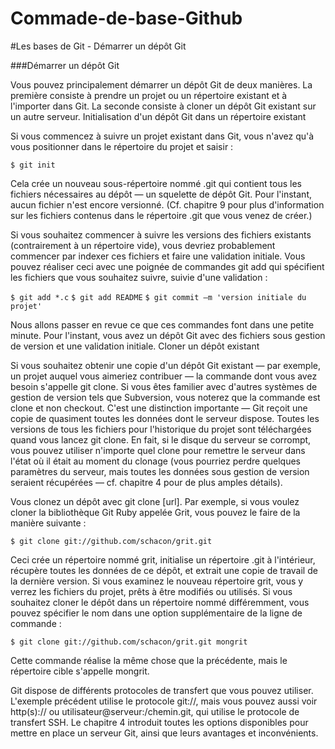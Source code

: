 # Commade-de-base-Github

#Les bases de Git - Démarrer un dépôt Git

###Démarrer un dépôt Git

Vous pouvez principalement démarrer un dépôt Git de deux manières. La première consiste à prendre un projet ou un répertoire existant et à l'importer dans Git. La seconde consiste à cloner un dépôt Git existant sur un autre serveur.
Initialisation d'un dépôt Git dans un répertoire existant

Si vous commencez à suivre un projet existant dans Git, vous n'avez qu'à vous positionner dans le répertoire du projet et saisir :

  `$ git init`

Cela crée un nouveau sous-répertoire nommé .git qui contient tous les fichiers nécessaires au dépôt — un squelette de dépôt Git. Pour l'instant, aucun fichier n'est encore versionné. (Cf. chapitre 9 pour plus d'information sur les fichiers contenus dans le répertoire .git que vous venez de créer.)

Si vous souhaitez commencer à suivre les versions des fichiers existants (contrairement à un répertoire vide), vous devriez probablement commencer par indexer ces fichiers et faire une validation initiale. Vous pouvez réaliser ceci avec une poignée de commandes git add qui spécifient les fichiers que vous souhaitez suivre, suivie d'une validation :

  `$ git add *.c`
  `$ git add README`
  `$ git commit –m 'version initiale du projet'`

Nous allons passer en revue ce que ces commandes font dans une petite minute. Pour l'instant, vous avez un dépôt Git avec des fichiers sous gestion de version et une validation initiale.
Cloner un dépôt existant

Si vous souhaitez obtenir une copie d'un dépôt Git existant — par exemple, un projet auquel vous aimeriez contribuer — la commande dont vous avez besoin s'appelle git clone. Si vous êtes familier avec d'autres systèmes de gestion de version tels que Subversion, vous noterez que la commande est clone et non checkout. C'est une distinction importante — Git reçoit une copie de quasiment toutes les données dont le serveur dispose. Toutes les versions de tous les fichiers pour l'historique du projet sont téléchargées quand vous lancez git clone. En fait, si le disque du serveur se corrompt, vous pouvez utiliser n'importe quel clone pour remettre le serveur dans l'état où il était au moment du clonage (vous pourriez perdre quelques paramètres du serveur, mais toutes les données sous gestion de version seraient récupérées — cf. chapitre 4 pour de plus amples détails).

Vous clonez un dépôt avec git clone [url]. Par exemple, si vous voulez cloner la bibliothèque Git Ruby appelée Grit, vous pouvez le faire de la manière suivante :

  `$ git clone git://github.com/schacon/grit.git`

Ceci crée un répertoire nommé grit, initialise un répertoire .git à l'intérieur, récupère toutes les données de ce dépôt, et extrait une copie de travail de la dernière version. Si vous examinez le nouveau répertoire grit, vous y verrez les fichiers du projet, prêts à être modifiés ou utilisés. Si vous souhaitez cloner le dépôt dans un répertoire nommé différemment, vous pouvez spécifier le nom dans une option supplémentaire de la ligne de commande :

  `$ git clone git://github.com/schacon/grit.git mongrit`

Cette commande réalise la même chose que la précédente, mais le répertoire cible s'appelle mongrit.

Git dispose de différents protocoles de transfert que vous pouvez utiliser. L'exemple précédent utilise le protocole git://, mais vous pouvez aussi voir http(s):// ou utilisateur@serveur:/chemin.git, qui utilise le protocole de transfert SSH. Le chapitre 4 introduit toutes les options disponibles pour mettre en place un serveur Git, ainsi que leurs avantages et inconvénients.



